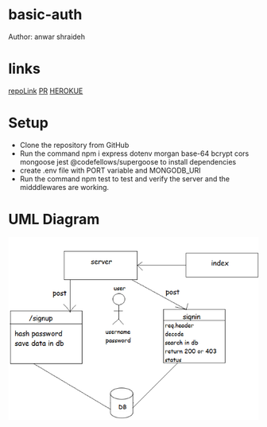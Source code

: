 # basic-auth

Author: anwar shraideh 

# links

[repoLink](git@github.com:anwarshraideh/basic-auth.git)
[PR]()
[HEROKUE]()


# Setup


- Clone the repository from GitHub
- Run the command npm i express dotenv morgan base-64 bcrypt cors mongoose jest @codefellows/supergoose to install dependencies
- create .env file with PORT variable and MONGODB_URI
- Run the command npm test to test and verify the server and the midddlewares are working.

# UML Diagram

![uml](images/labbbb.png)
